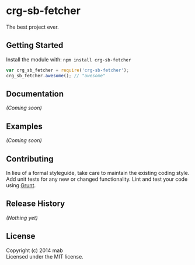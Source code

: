 # crg-sb-fetcher

The best project ever.

## Getting Started
Install the module with: `npm install crg-sb-fetcher`

```javascript
var crg_sb_fetcher = require('crg-sb-fetcher');
crg_sb_fetcher.awesome(); // "awesome"
```

## Documentation
_(Coming soon)_

## Examples
_(Coming soon)_

## Contributing
In lieu of a formal styleguide, take care to maintain the existing coding style. Add unit tests for any new or changed functionality. Lint and test your code using [Grunt](http://gruntjs.com/).

## Release History
_(Nothing yet)_

## License
Copyright (c) 2014 mab  
Licensed under the MIT license.
